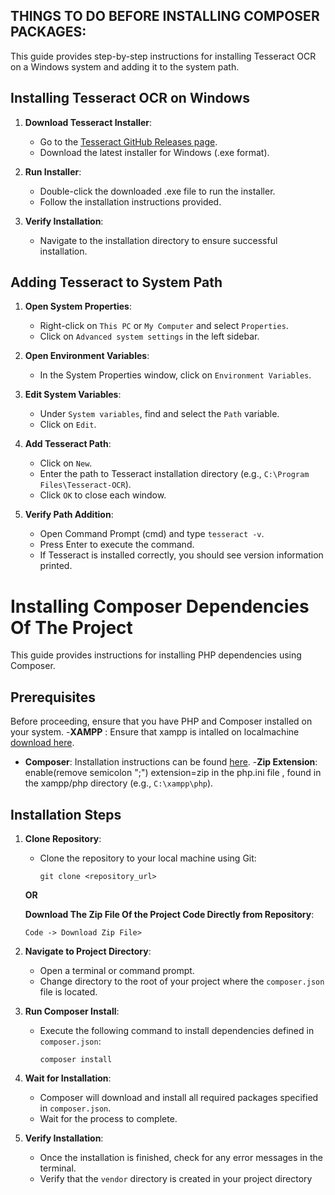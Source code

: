 ## THINGS TO DO BEFORE INSTALLING COMPOSER PACKAGES:

This guide provides step-by-step instructions for installing Tesseract OCR on a Windows system and adding it to the system path.
## Installing Tesseract OCR on Windows

1. **Download Tesseract Installer**:
   - Go to the [Tesseract GitHub Releases page](https://github.com/UB-Mannheim/tesseract/wiki).
   - Download the latest installer for Windows (.exe format).

2. **Run Installer**:
   - Double-click the downloaded .exe file to run the installer.
   - Follow the installation instructions provided.

3. **Verify Installation**:
   - Navigate to the installation directory to ensure successful installation.

## Adding Tesseract to System Path

1. **Open System Properties**:
   - Right-click on `This PC` or `My Computer` and select `Properties`.
   - Click on `Advanced system settings` in the left sidebar.

2. **Open Environment Variables**:
   - In the System Properties window, click on `Environment Variables`.

3. **Edit System Variables**:
   - Under `System variables`, find and select the `Path` variable.
   - Click on `Edit`.

4. **Add Tesseract Path**:
   - Click on `New`.
   - Enter the path to Tesseract installation directory (e.g., `C:\Program Files\Tesseract-OCR`).
   - Click `OK` to close each window.

5. **Verify Path Addition**:
   - Open Command Prompt (cmd) and type `tesseract -v`.
   - Press Enter to execute the command.
   - If Tesseract is installed correctly, you should see version information printed.

# Installing Composer Dependencies Of The Project
This guide provides instructions for installing PHP dependencies using Composer.

## Prerequisites

Before proceeding, ensure that you have PHP and Composer installed on your system.
-**XAMPP** : Ensure that xampp is intalled on localmachine  [download here](https://www.apachefriends.org/download.html).
- **Composer**: Installation instructions can be found [here](https://getcomposer.org/download/).
-**Zip Extension**: enable(remove semicolon ";") extension=zip in the php.ini file , found in the xampp/php directory (e.g., `C:\xampp\php`).

## Installation Steps

1. **Clone Repository**:
   - Clone the repository to your local machine using Git:
     ```
     git clone <repository_url>
     ```
   **OR**

     **Download The Zip File Of the Project Code Directly from Repository**:
     ```
     Code -> Download Zip File>
     ```

2. **Navigate to Project Directory**:
   - Open a terminal or command prompt.
   - Change directory to the root of your project where the `composer.json` file is located.

3. **Run Composer Install**:
   - Execute the following command to install dependencies defined in `composer.json`:
     ```
     composer install
     ```

4. **Wait for Installation**:
   - Composer will download and install all required packages specified in `composer.json`.
   - Wait for the process to complete.

5. **Verify Installation**:
   - Once the installation is finished, check for any error messages in the terminal.
   - Verify that the `vendor` directory is created in your project directory